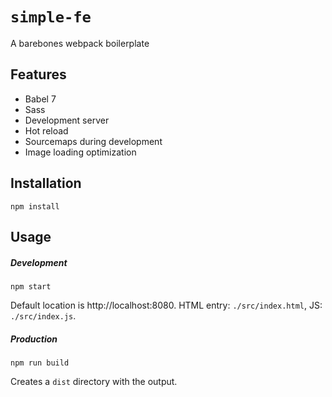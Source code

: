 # `simple-fe`

A barebones webpack boilerplate

## Features
- Babel 7
- Sass
- Development server
- Hot reload
- Sourcemaps during development
- Image loading optimization

## Installation

```
npm install
```

## Usage

##### Development

```
npm start
```

Default location is http://localhost:8080. HTML entry: `./src/index.html`, JS: `./src/index.js`.

##### Production

```
npm run build
```

Creates a `dist` directory with the output.
